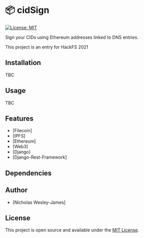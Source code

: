 # 📦 cidSign

[![License: MIT](https://img.shields.io/badge/License-MIT-blue.svg)](https://opensource.org/licenses/MIT)

Sign your CIDs using Ethereum addresses linked to DNS entries.

This project is an entry for HackFS 2021

## Installation

TBC

## Usage

TBC

## Features 

- [Filecoin]
- [IPFS]
- [Ethereum]
- [Web3]
- [Django]
- [Django-Rest-Framework]

## Dependencies

## Author

- [Nicholas Wesley-James]

## License

This project is open source and available under the [MIT License](LICENSE).
